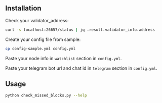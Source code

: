 ## Installation

Check your validator_address:
```bash
curl -s localhost:26657/status | jq .result.validator_info.address
```

Create your config file from sample:
```bash
cp config-sample.yml config.yml
```

Paste your node info in `watchlist` section in `config.yml`.

Paste your telegram bot url and chat id in `telegram` section in `config.yml`.


## Usage

```bash
python check_missed_blocks.py --help
```